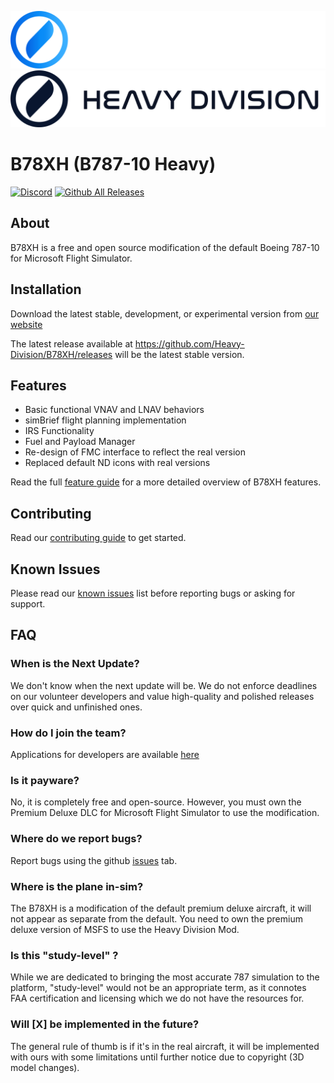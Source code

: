 

![Heavy Division](https://github.com/Heavy-Division/branding/blob/main/src/svg/Logo%20Dark.svg#gh-dark-mode-only)
![Heavy Division](https://github.com/Heavy-Division/branding/blob/main/src/svg/Logo%20Light.svg#gh-light-mode-only)
# B78XH (B787-10 Heavy)

[![Discord](https://img.shields.io/discord/808476259016769546?color=7289da&logoColor=ffffff&labelColor=99aab5&logo=discord&label=)](https://discord.gg/CfHuVbWfpQ)
[![Github All Releases](https://img.shields.io/github/downloads/Heavy-Division/B78XH/total?color=%230761e2)](https://github.com/Heavy-Division/B78XH/releases/tag/v0.1.14)

## About

B78XH is a free and open source modification of the default Boeing 787-10 for Microsoft Flight Simulator.

## Installation

Download the latest stable, development, or experimental version
from [our website](https://hdsimulations.com/downloads/)

The latest release available at https://github.com/Heavy-Division/B78XH/releases will be the latest stable version.

## Features

- Basic functional VNAV and LNAV behaviors
- simBrief flight planning implementation
- IRS Functionality
- Fuel and Payload Manager
- Re-design of FMC interface to reflect the real version
- Replaced default ND icons with real versions

Read the full [feature guide](.github/FEATURES.md) for a more detailed overview of B78XH features.

## Contributing
Read our [contributing guide](.github/CONTRIBUTING.md) to get started.

## Known Issues
Please read our [known issues](https://github.com/Heavy-Division/docs/blob/main/docs/B78XH/support/reported-issues.md) list before reporting bugs or asking for support.

## FAQ

### When is the Next Update?

We don't know when the next update will be. We do not enforce deadlines on our volunteer developers and value high-quality and polished releases
over quick and unfinished ones. 

### How do I join the team?

Applications for developers are available [here](https://docs.google.com/forms/d/e/1FAIpQLSflPA5f4-qopkpgG_MAc46ooBJGWygljyPTCBlr2COsOK6G3w/viewform)

### Is it payware?
No, it is completely free and open-source. However, you must own the Premium Deluxe DLC for Microsoft Flight Simulator to use the modification.

### Where do we report bugs?
Report bugs using the github [issues](https://github.com/Heavy-Division/B78XH/issues/new/choose) tab.

### Where is the plane in-sim?
The B78XH is a modification of the default premium deluxe aircraft, it will not appear as separate from the default.
You need to own the premium deluxe version of MSFS to use the Heavy Division Mod.

### Is this "study-level" ?
While we are dedicated to bringing the most accurate 787 simulation to the platform, "study-level" would not be an
appropriate term, as it connotes FAA certification and licensing which we do not have the resources for.

### Will [X] be implemented in the future?
The general rule of thumb is if it's in the real aircraft, it will be implemented with ours with some limitations until further notice due to copyright (3D model changes).